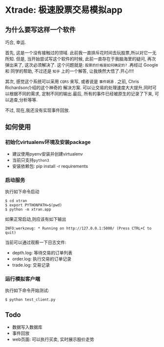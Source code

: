 # Xtrade: 极速股票交易模拟app

## 为什么要写这样一个软件

巧合, 幸运.

首先, 这是一个没有接触过的领域. 此前我一直排斥花时间去玩股票,所以对它一无所知. 但是, 当开始尝试写这个软件的时候,
此前一直存在于我脑海里的疑问, 再次弹出来了, 这次必须解决了. 这个问题就是: ``股票的价格是如何确定的?`` .再经过 Google和
同学的帮助, 不过还是 ``知乎`` 上的一个解答, 让我焕然大悟了.开心!!!!

其次, 感觉这个系统可以采用 ``CQRS`` 来写, 或者说是 ``事件朔源`` . 之前, Chris Richardson介绍的这个神奇的
解决方案. 可以让交易的处理速度大大提升,同时可以根据不同的需求, 定制不同的输出.最后, 所有的事件已经被原生的记录了下来,
可以追查,分析等等.

不过, 现在,我还没有实现事件回放.

## 如何使用

### 初始化virtualenv环境及安装package

* 建议使用pyenv安装并创建virtualenv
* 当前只支持``python3``
* 安装依赖包: pip install -r requirements

### 启动服务

执行如下命令启动
```
$ cd xtran
$ export PYTHONPATH=$(pwd)
$ python -m xtran.app
```

如果正常启动,则应该有如下输出

```
INFO:werkzeug: * Running on http://127.0.0.1:5000/ (Press CTRL+C to quit)
```

当前可以通过观察一下日志文件:

* depth.log: 等待交易的订单列表
* order.log: 执行交易的订单记录
* trade.log: 交易记录

### 运行模拟客户端
执行如下命令开始测试:

```
$ python test_client.py
```

## Todo

* 数据写入数据库
* 事件回放
* web页面: 可以执行买卖, 实时展示股价走势

